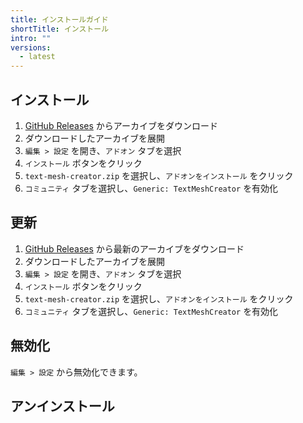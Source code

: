 ```yaml
---
title: インストールガイド
shortTitle: インストール
intro: ""
versions:
  - latest
---
```


## インストール

1. [GitHub Releases](https://github.com/mika-f/text-mesh-creator/releases/latest) からアーカイブをダウンロード
2. ダウンロードしたアーカイブを展開
3. `編集 > 設定` を開き、`アドオン` タブを選択
4. `インストール` ボタンをクリック
5. `text-mesh-creator.zip` を選択し、`アドオンをインストール` をクリック
6. `コミュニティ` タブを選択し、`Generic: TextMeshCreator` を有効化

## 更新

1. [GitHub Releases](https://github.com/mika-f/text-mesh-creator/releases/latest) から最新のアーカイブをダウンロード
2. ダウンロードしたアーカイブを展開
3. `編集 > 設定` を開き、`アドオン` タブを選択
4. `インストール` ボタンをクリック
5. `text-mesh-creator.zip` を選択し、`アドオンをインストール` をクリック
6. `コミュニティ` タブを選択し、`Generic: TextMeshCreator` を有効化

## 無効化

`編集 > 設定` から無効化できます。

## アンインストール
